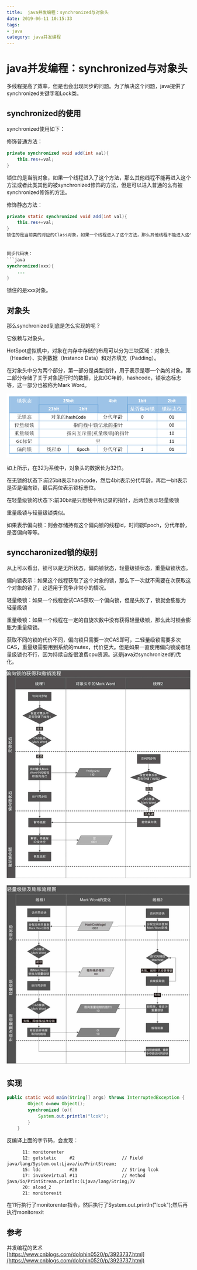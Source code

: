```yaml
---
title:  java并发编程：synchronized与对象头
date: 2019-06-11 10:15:33
tags: 
- java
category: java并发编程
---
```


# java并发编程：synchronized与对象头

多线程提高了效率，但是也会出现同步的问题。为了解决这个问题，java提供了synchronized关键字和Lock类。

## synchronized的使用
<!--more-->

synchronized使用如下：

修饰普通方法：
```java
private synchronized void add(int val){
    this.res+=val;
}
```
锁住的是当前对象，如果一个线程进入了这个方法，那么其他线程不能再进入这个方法或者此类其他的被synchronized修饰的方法，但是可以进入普通的么有被synchronized修饰的方法。

修饰静态方法：
```java
private static synchronized void add(int val){
    this.res+=val;
}
锁住的是当前类的对应的Class对象，如果一个线程进入了这个方法，那么其他线程不能进入这个类的被synchronized锁住的静态方法，但是可以进入非静态的方法。


同步代码块：
```java
synchronized(xxx){
    ...
}
```
锁住的是xxx对象。


## 对象头
那么synchronized到底是怎么实现的呢？

它依赖与对象头。

HotSpot虚拟机中，对象在内存中存储的布局可以分为三块区域：对象头（Header）、实例数据（Instance Data）和对齐填充（Padding）。

在对象头中分为两个部分，第一部分是类型指针，用于表示是哪一个类的对象。第二部分存储了关于对象运行时的数据，比如GC年龄，hashcode，锁状态标志等，这一部分也被称为Mark Word。

![java对象头](java并发编程：synchronized与对象头/java对象头.jpeg)

如上所示，在32为系统中，对象头的数据长为32位。

在无锁的状态下:前25bit表示hashcode，然后4bit表示分代年龄，再后一bit表示是否是偏向锁，最后两位表示锁标志位。

在轻量级锁的状态下:前30bit是只想栈中所记录的指针，后两位表示轻量级锁

重量级锁与轻量级锁类似。

如果表示偏向锁：则会存储持有这个偏向锁的线程id，时间戳Epoch，分代年龄，是否偏向等等。


## synccharonized锁的级别

从上可以看出，锁可以是无所状态，偏向锁状态，轻量级锁状态，重量级锁状态。

偏向锁表示：如果这个线程获取了这个对象的锁，那么下一次就不需要在次获取这个对象的锁了，这适用于竞争非常小的情况。

轻量级锁：如果一个线程尝试CAS获取一个偏向锁，但是失败了，锁就会膨胀为轻量级锁

重量级锁：如果一个线程在一定的自旋次数中没有获得轻量级锁，那么此时锁会膨胀为重量级锁。


获取不同的锁的代价不同，偏向锁只需要一次CAS即可，二轻量级锁需要多次CAS，重量级需要用到系统的mutex，代价更大。但是如果一直使用偏向锁或者轻量级锁也不行，因为持续自旋很浪费cpu资源。这是java对synchronized的优化。

![偏向锁的获得与撤销](java并发编程：synchronized与对象头/偏向锁的获得与撤销.jpg)

![轻量级锁膨胀为重量级锁](java并发编程：synchronized与对象头/轻量级锁膨胀为重量级锁.jpg)

## 实现

```java
public static void main(String[] args) throws InterruptedException {
        Object o=new Object();
        synchronized (o){
            System.out.println("lcok");
        }
    }
```

反编译上面的字节码，会发现：
```
      11: monitorenter
      12: getstatic     #2                  // Field java/lang/System.out:Ljava/io/PrintStream;
      15: ldc           #28                 // String lcok
      17: invokevirtual #11                 // Method java/io/PrintStream.println:(Ljava/lang/String;)V
      20: aload_2
      21: monitorexit

```

在11行执行了monitorenter指令，然后执行了System.out.println("lcok");然后再执行monitorexit

## 参考
并发编程的艺术   
[https://www.cnblogs.com/dolphin0520/p/3923737.html](https://www.cnblogs.com/dolphin0520/p/3923737.html)
